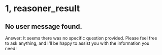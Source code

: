 # 1, reasoner_result

## No user message found.

Answer: It seems there was no specific question provided. Please feel free to ask anything, and I'll be happy to assist you with the information you need!

